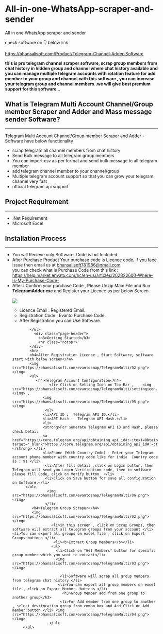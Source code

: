 
# All-in-one-WhatsApp-scraper-and-sender
All in one WhatsApp scraper and sender

check software on 👇 below link

https://bhansalisoft.com/Product/Telegram-Channel-Adder-Software



<p><strong>this is pro telegram channel scraper software, scrap  group members from chat history in hidden group and channel where chat history available  and you can manage multiple telegram accounts  with rotation feature for add  member to your group and channel.with this software , you can increase your telegram group and channel members..we will give best premium support for this software ..</strong> </p>
 <p>
<div class="page-header">
  <h2>What is Telegram Multi Account Channel/Group member Scraper and Adder and Mass message  sender Software?</h2>
            <hr class="notop">
         <p>
               Telegram Multi Account Channel/Group member Scraper and Adder  - Software have below functionality
                <ul>
				      <li> scrap telegram  all channel members from chat history </li>
<li> Send Bulk message to all telegram group members </li>
      <li>You can import csv as per format and send bulk message to all telegram member</li>
				   <li> add telegram channel member to your channel/group</li>
           <li>  Multiple telegram account support so that you can grow your telegram channel very fast</li>
			<li> official telegram api support</li>
                </ul>
         </p>
			</div>
			 <div class="page-header">
                <h2>Project Requirement </h2>
		  <hr class="notop">
				<ul>
                <li>.Net Requirement</li>
				<li>Microsoft Excel</li>
            </ul>
            </div> <div class="page-header">
                <h2>Installation Process </h2>
                <hr class="notop">
            </div>
            <ul>
			    <li>You will Recieve only Software. Code is not Included</li>
		 <li>After Purchase Product Your purchase code is Licence code. if you face issue then email us at <a href="mailto:bhansalisoft781986@gmail.com">bhansalisoft781986@gmail.com</a>
<br/>
                   you can check what is Purchase Code from this link :<a href="https://help.market.envato.com/hc/en-us/articles/202822600-Where-Is-My-Purchase-Code-"> https://help.market.envato.com/hc/en-us/articles/202822600-Where-Is-My-Purchase-Code-</a>
				</li>
	           <li>After i Confirm your purchase Code , Please Unzip Main File and Run <b>TelegramAdder.exe</b> and Register your Licence as per below Screen.</li>
			       <br/>
     			<img src="https://bhansalisoft.com/evantosnap/TelegramMulti/01.png"></img>
			<ul>
                  <li>Licence Email :   Registered Email.</li>
				  <li>Registration Code :  Evanto Purchase Code.</li>
				   <li>After Registration you can Use Software.</li>
                </ul>

            </ul>
			  <div class="page-header">
                <h3>Getting Started</h3>
                <hr class="notop">
            </div>
            <br>
            <h4>After Registration Licence , Start Software, software start with below screen</h4>
			<img src="https://bhansalisoft.com/evantosnap/TelegramMulti/02.png"></img>
			<ul>
               <h4>Telegram Account Configuration</h4>
					 <li> Click on Setting Icon on Top Bar ,  	<img src="https://bhansalisoft.com/evantosnap/TelegramMulti/settingicon.png"></img> , 
				  <img src="https://bhansalisoft.com/evantosnap/TelegramMulti/05.png"></img>
				   <ul>
                  <li>API ID :  Telegram API ID.</li>
				  <li>API Hash :  Telegram API Hash.</li>
				  <li>
				  <strong>For Generate Telegram API ID and Hash, please check Detail 
				  <a href="https://core.telegram.org/api/obtaining_api_id#:~:text=Obtaining%20api_id&amp;text=Log%20in%20to%20your%20Telegram,one%20api_id%20connected%20to%20it" target="_blank">https://core.telegram.org/api/obtaining_api_id#:~:text=Obtaining%20api_id&amp;text=Log%20in%20to%20your%20Telegram,one%20api_id%20connected%20to%20it</a></strong> </li>
				  <li>Phone (With Country Code) : Enter your Telegram account phone number with country code like for india  Country code is : 91 </li>
				   <li>After fill detail ,click on Login button, then Telegram will send you Login Verification code, then in software please fill Code, click on Verify button  </li>
				   <li>Click on Save button for save all configuration on Software.</li>
		  </ul>
				    <img src="https://bhansalisoft.com/evantosnap/TelegramMulti/06.png"></img>
				   </li>
			 <h4>Telegram Group Scraper</h4>
			 <img src="https://bhansalisoft.com/evantosnap/TelegramMulti/02.png"></img>
					  <li>in this screen , click on Scrap Groups, then software will extract all telegram groups from your account </li> <li>You can export all groups on excel file , click on Export Groups buttons </li>
					   <li><b>Extract Group Members</b></li>
					  <ul>
					    <li>Click on "Get Members" button for specific group member which you want to extract</li> 
						<img src="https://bhansalisoft.com/evantosnap/TelegramMulti/03.png"></img>
						
						  <li>Software will scrap all group members from telegram chat history </li>
						 <li>You can export all group members on excel file , click on Export Members buttons </li>
						   <h3>Group Member add from one group to another group</h3>
						  <li>For Add member from one group to another , select destincation group from combo box and And Click on Add member button </li> <img src="https://bhansalisoft.com/evantosnap/TelegramMulti/04.png"></img>
					 </ul>
		 </ul>
				  
				  
				

